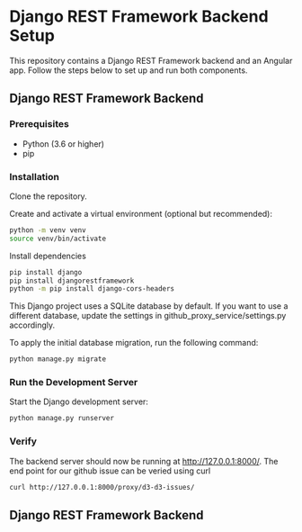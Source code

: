 # Django REST Framework Backend Setup

This repository contains a Django REST Framework backend and an Angular app. Follow the steps below to set up and run both components.

## Django REST Framework Backend

### Prerequisites
- Python (3.6 or higher)
- pip

### Installation

Clone the repository.

Create and activate a virtual environment (optional but recommended):
```bash
python -m venv venv
source venv/bin/activate
```

Install dependencies
```bash
pip install django
pip install djangorestframework
python -m pip install django-cors-headers
```

This Django project uses a SQLite database by default. If you want to use a different database, update the settings in github_proxy_service/settings.py accordingly.

To apply the initial database migration, run the following command:
```bash
python manage.py migrate
```

### Run the Development Server
Start the Django development server:
```bash
python manage.py runserver
```

### Verify
The backend server should now be running at http://127.0.0.1:8000/.
The end point for our github issue can be veried using curl
```bash
curl http://127.0.0.1:8000/proxy/d3-d3-issues/
```

## Django REST Framework Backend
